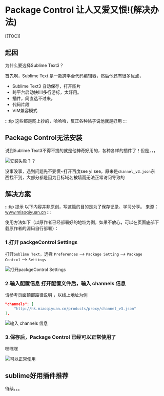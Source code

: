# Package Control 让人又爱又恨!(解决办法)

[[TOC]]

## 起因

为什么要选择Sublime Text3？

首先啊，Sublime Text 是一款跨平台代码编辑器，然后他还有很多优点，

- Sublime Text3 自动保存，打开图片
- 跨平台启动快!!!!多行游标，太好用。
- 插件，简直选不过来。
- 代码片段
- VIM兼容模式

:::tip
这些都是网上抄的，哈哈哈，反正各种帖子说他就是好用
:::

## Package Control无法安装

说到Sublime Text3不得不提的就是他神奇好用的，各种各样的插件了！但是，，，

![安装失败？？](http://picgo.mr1207.cn/img/packgeControl1.png)

没事没事，遇到问题先不要慌~打开百度see yi see，原来是`channel_v3.json`东西找不到，大部分都是因为目标域名被墙而无法正常访问导致的

## 解决方案

:::tip 提示
以下内容并非原创，写这篇的目的是为了保存记录、学习分享。
来源：www.miaoqiyuan.cn
:::

使用方法如下（以原作者已经部署好的地址为例，如果不放心，可以在页面底部下载原作者的源码自行部署）：

### 1.打开 packgeControl Settings

打开`Sublime Text`，选择 `Preferences` --> `Package Setting` --> `Package Control` --> `Settings`

![打开packgeControl Settings](http://picgo.mr1207.cn/img/packgeControl2.jpg)

### 2.输入配置信息 打开配置文件后，输入 channels 信息

请参考页面顶部路径说明 ，以线上地址为例

```json
"channels": [
    "http://hk.miaoqiyuan.cn/products/proxy/channel_v3.json"
],
```

![输入 channels 信息](http://picgo.mr1207.cn/img/packgeControl3.png)

### 3.保存后，Package Control 已经可以正常使用了

嘿嘿嘿

![可以正常使用](http://picgo.mr1207.cn/img/packgeControl4.png)

## sublime好用插件推荐

待续。。。
